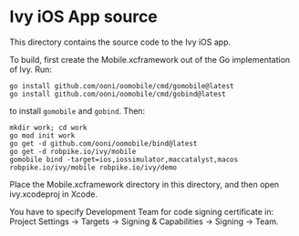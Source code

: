 # Ivy iOS App source

This directory contains the source code to the Ivy iOS app.

To build, first create the Mobile.xcframework out of the Go
implementation of Ivy. Run:

```
go install github.com/ooni/oomobile/cmd/gomobile@latest
go install github.com/ooni/oomobile/cmd/gobind@latest
```

to install `gomobile` and `gobind`. Then:

```
mkdir work; cd work
go mod init work
go get -d github.com/ooni/oomobile/bind@latest
go get -d robpike.io/ivy/mobile
gomobile bind -target=ios,iossimulator,maccatalyst,macos robpike.io/ivy/mobile robpike.io/ivy/demo
```

Place the Mobile.xcframework directory in this directory, and
then open ivy.xcodeproj in Xcode.

You have to specify Development Team for code signing certificate in:
Project Settings -> Targets -> Signing & Capabilities -> Signing -> Team.
